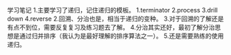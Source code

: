 学习笔记
1.主要学习了递归，记住递归的模板。  1.terminator 2.process 3.drill down 4.reverse 
2.回溯、分治也是，相当于递归的变种。
3.对于回溯的了解还是有点不到位，需要反复复习及练习题去了解。
4.分治其实还好，最初了解分治思想是通过归并排序（我认为是最好理解的排序算法之一）。
5.还是需要熟练的使用递归。
